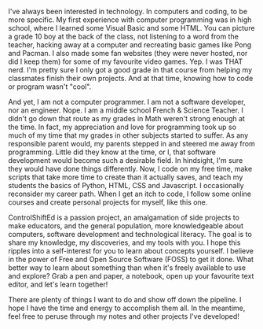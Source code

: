I've always been interested in technology. In computers and
coding, to be more specific. My first experience with computer
programming was in high school, where I learned some Visual Basic
and some HTML. You can picture a grade 10 boy at the back of the
class, not listening to a word from the teacher, hacking away at a
computer and recreating basic games like Pong and Pacman. I also
made some fan websites (they were never hosted, nor did I keep
them) for some of my favourite video games. Yep. I was THAT nerd.
I'm pretty sure I only got a good grade in that course from
helping my classmates finish their own projects. And at that time,
knowing how to code or program wasn't "cool".

And yet, I am not a computer programmer. I am not a software
developer, nor an engineer. Nope. I am a middle school French &
Science Teacher. I didn't go down that route as my grades in Math
weren't strong enough at the time. In fact, my appreciation and
love for programming took up so much of my time that my grades in
other subjects started to suffer. As any responsible parent would,
my parents stepped in and steered me away from programming. Little
did they know at the time, or I, that software development would
become such a desirable field. In hindsight, I'm sure they would
have done things differently. Now, I code on my free time, make
scripts that take more time to create than it actually saves, and
teach my students the basics of Python, HTML, CSS and Javascript.
I occasionally reconsider my career path. When I get an itch to
code, I follow some online courses and create personal projects
for myself, like this one.

ControlShiftEd is a passion project, an amalgamation
of side projects to make educators, and the general population,
more knowledgeable about computers, software development and
technological literacy. The goal is to share my knowledge, my
discoveries, and my tools with you. I hope this ripples into a
self-interest for you to learn about concepts yourself. I believe in the power of Free and Open
Source Software (FOSS) to get it done. What better
way to learn about something than when it's freely available to
use and explore? Grab a pen and paper, a notebook, open up your favourite text
editor, and let's learn together! 

There are plenty of things I want to do and
show off down the pipeline. I hope I have the time and energy to
accomplish them all. In the meantime, feel free to peruse through
my notes and other projects I've developed!
